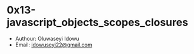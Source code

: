 # 0x13-javascript_objects_scopes_closures
+ Authour: Oluwaseyi Idowu
+ Email: idowuseyi22@gmail.com

